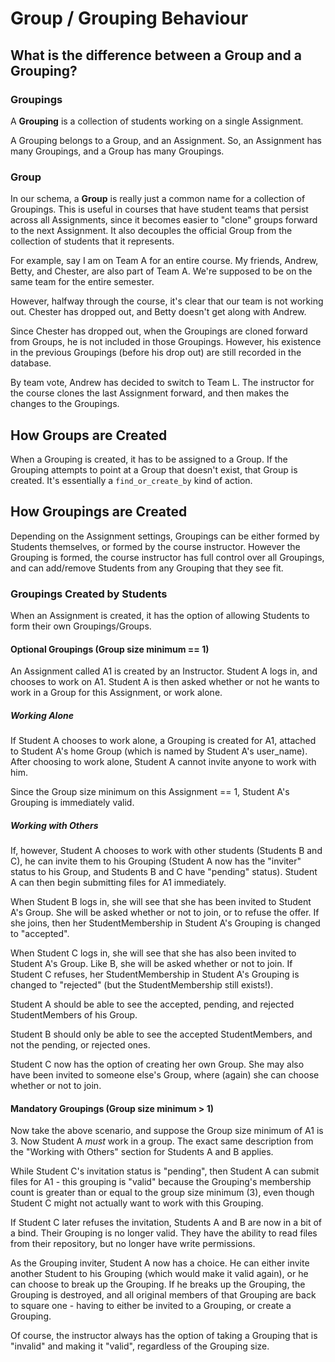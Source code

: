 Group / Grouping Behaviour
==========================

What is the difference between a Group and a Grouping?
------------------------------------------------------

### Groupings

A **Grouping** is a collection of students working on a single Assignment.

A Grouping belongs to a Group, and an Assignment. So, an Assignment has many Groupings, and a Group has many Groupings.

### Group

In our schema, a **Group** is really just a common name for a collection of Groupings. This is useful in courses that have student teams that persist across all Assignments, since it becomes easier to "clone" groups forward to the next Assignment. It also decouples the official Group from the collection of students that it represents.

For example, say I am on Team A for an entire course. My friends, Andrew, Betty, and Chester, are also part of Team A. We're supposed to be on the same team for the entire semester.

However, halfway through the course, it's clear that our team is not working out. Chester has dropped out, and Betty doesn't get along with Andrew.

Since Chester has dropped out, when the Groupings are cloned forward from Groups, he is not included in those Groupings. However, his existence in the previous Groupings (before his drop out) are still recorded in the database.

By team vote, Andrew has decided to switch to Team L. The instructor for the course clones the last Assignment forward, and then makes the changes to the Groupings.

How Groups are Created
----------------------

When a Grouping is created, it has to be assigned to a Group. If the Grouping attempts to point at a Group that doesn't exist, that Group is created. It's essentially a `find_or_create_by` kind of action.

How Groupings are Created
-------------------------

Depending on the Assignment settings, Groupings can be either formed by Students themselves, or formed by the course instructor. However the Grouping is formed, the course instructor has full control over all Groupings, and can add/remove Students from any Grouping that they see fit.

### Groupings Created by Students

When an Assignment is created, it has the option of allowing Students to form their own Groupings/Groups.

#### Optional Groupings (Group size minimum == 1)

An Assignment called A1 is created by an Instructor. Student A logs in, and chooses to work on A1. Student A is then asked whether or not he wants to work in a Group for this Assignment, or work alone.

##### Working Alone

If Student A chooses to work alone, a Grouping is created for A1, attached to Student A's home Group (which is named by Student A's user\_name). After choosing to work alone, Student A cannot invite anyone to work with him.

Since the Group size minimum on this Assignment == 1, Student A's Grouping is immediately valid.

##### Working with Others

If, however, Student A chooses to work with other students (Students B and C), he can invite them to his Grouping (Student A now has the "inviter" status to his Group, and Students B and C have "pending" status). Student A can then begin submitting files for A1 immediately.

When Student B logs in, she will see that she has been invited to Student A's Group. She will be asked whether or not to join, or to refuse the offer. If she joins, then her StudentMembership in Student A's Grouping is changed to "accepted".

When Student C logs in, she will see that she has also been invited to Student A's Group. Like B, she will be asked whether or not to join. If Student C refuses, her StudentMembership in Student A's Grouping is changed to "rejected" (but the StudentMembership still exists!).

Student A should be able to see the accepted, pending, and rejected StudentMembers of his Group.

Student B should only be able to see the accepted StudentMembers, and not the pending, or rejected ones.

Student C now has the option of creating her own Group. She may also have been invited to someone else's Group, where (again) she can choose whether or not to join.

#### Mandatory Groupings (Group size minimum \> 1)

Now take the above scenario, and suppose the Group size minimum of A1 is 3. Now Student A *must* work in a group. The exact same description from the "Working with Others" section for Students A and B applies.

While Student C's invitation status is "pending", then Student A can submit files for A1 - this grouping is "valid" because the Grouping's membership count is greater than or equal to the group size minimum (3), even though Student C might not actually want to work with this Grouping.

If Student C later refuses the invitation, Students A and B are now in a bit of a bind. Their Grouping is no longer valid. They have the ability to read files from their repository, but no longer have write permissions.

As the Grouping inviter, Student A now has a choice. He can either invite another Student to his Grouping (which would make it valid again), or he can choose to break up the Grouping. If he breaks up the Grouping, the Grouping is destroyed, and all original members of that Grouping are back to square one - having to either be invited to a Grouping, or create a Grouping.

Of course, the instructor always has the option of taking a Grouping that is "invalid" and making it "valid", regardless of the Grouping size.